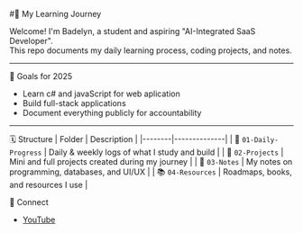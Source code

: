 #🚀 My Learning Journey

Welcome! I'm Badelyn, a student and aspiring "AI-Integrated SaaS Developer".  
This repo documents my daily learning process, coding projects, and notes.

---

🎯 Goals for 2025 
- Learn c# and javaScript for web aplication
- Build full-stack applications
- Document everything publicly for accountability

---

 🗓️ Structure
| Folder | Description |
|--------|--------------|
| 📘 `01-Daily-Progress` | Daily & weekly logs of what I study and build |
| 🧩 `02-Projects` | Mini and full projects created during my journey |
| 🧠 `03-Notes` | My notes on programming, databases, and UI/UX |
| 📚 `04-Resources` | Roadmaps, books, and resources I use |


 🔗 Connect
- [YouTube](https://www.youtube.com/@BadelynB)
